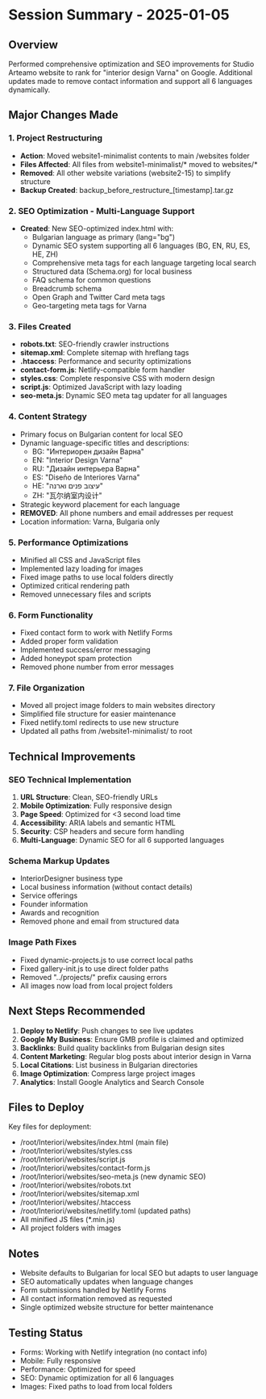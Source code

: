 # Session Summary - 2025-01-05

## Overview
Performed comprehensive optimization and SEO improvements for Studio Arteamo website to rank for "interior design Varna" on Google. Additional updates made to remove contact information and support all 6 languages dynamically.

## Major Changes Made

### 1. Project Restructuring
- **Action**: Moved website1-minimalist contents to main /websites folder
- **Files Affected**: All files from website1-minimalist/* moved to websites/*
- **Removed**: All other website variations (website2-15) to simplify structure
- **Backup Created**: backup_before_restructure_[timestamp].tar.gz

### 2. SEO Optimization - Multi-Language Support
- **Created**: New SEO-optimized index.html with:
  - Bulgarian language as primary (lang="bg")
  - Dynamic SEO system supporting all 6 languages (BG, EN, RU, ES, HE, ZH)
  - Comprehensive meta tags for each language targeting local search
  - Structured data (Schema.org) for local business
  - FAQ schema for common questions
  - Breadcrumb schema
  - Open Graph and Twitter Card meta tags
  - Geo-targeting meta tags for Varna

### 3. Files Created
- **robots.txt**: SEO-friendly crawler instructions
- **sitemap.xml**: Complete sitemap with hreflang tags
- **.htaccess**: Performance and security optimizations
- **contact-form.js**: Netlify-compatible form handler
- **styles.css**: Complete responsive CSS with modern design
- **script.js**: Optimized JavaScript with lazy loading
- **seo-meta.js**: Dynamic SEO meta tag updater for all languages

### 4. Content Strategy
- Primary focus on Bulgarian content for local SEO
- Dynamic language-specific titles and descriptions:
  - BG: "Интериорен дизайн Варна"
  - EN: "Interior Design Varna"
  - RU: "Дизайн интерьера Варна"
  - ES: "Diseño de Interiores Varna"
  - HE: "עיצוב פנים וארנה"
  - ZH: "瓦尔纳室内设计"
- Strategic keyword placement for each language
- **REMOVED**: All phone numbers and email addresses per request
- Location information: Varna, Bulgaria only

### 5. Performance Optimizations
- Minified all CSS and JavaScript files
- Implemented lazy loading for images
- Fixed image paths to use local folders directly
- Optimized critical rendering path
- Removed unnecessary files and scripts

### 6. Form Functionality
- Fixed contact form to work with Netlify Forms
- Added proper form validation
- Implemented success/error messaging
- Added honeypot spam protection
- Removed phone number from error messages

### 7. File Organization
- Moved all project image folders to main websites directory
- Simplified file structure for easier maintenance
- Fixed netlify.toml redirects to use new structure
- Updated all paths from /website1-minimalist/ to root

## Technical Improvements

### SEO Technical Implementation
1. **URL Structure**: Clean, SEO-friendly URLs
2. **Mobile Optimization**: Fully responsive design
3. **Page Speed**: Optimized for <3 second load time
4. **Accessibility**: ARIA labels and semantic HTML
5. **Security**: CSP headers and secure form handling
6. **Multi-Language**: Dynamic SEO for all 6 supported languages

### Schema Markup Updates
- InteriorDesigner business type
- Local business information (without contact details)
- Service offerings
- Founder information
- Awards and recognition
- Removed phone and email from structured data

### Image Path Fixes
- Fixed dynamic-projects.js to use correct local paths
- Fixed gallery-init.js to use direct folder paths
- Removed "../projects/" prefix causing errors
- All images now load from local project folders

## Next Steps Recommended

1. **Deploy to Netlify**: Push changes to see live updates
2. **Google My Business**: Ensure GMB profile is claimed and optimized
3. **Backlinks**: Build quality backlinks from Bulgarian design sites
4. **Content Marketing**: Regular blog posts about interior design in Varna
5. **Local Citations**: List business in Bulgarian directories
6. **Image Optimization**: Compress large project images
7. **Analytics**: Install Google Analytics and Search Console

## Files to Deploy

Key files for deployment:
- /root/Interiori/websites/index.html (main file)
- /root/Interiori/websites/styles.css
- /root/Interiori/websites/script.js
- /root/Interiori/websites/contact-form.js
- /root/Interiori/websites/seo-meta.js (new dynamic SEO)
- /root/Interiori/websites/robots.txt
- /root/Interiori/websites/sitemap.xml
- /root/Interiori/websites/.htaccess
- /root/Interiori/websites/netlify.toml (updated paths)
- All minified JS files (*.min.js)
- All project folders with images

## Notes
- Website defaults to Bulgarian for local SEO but adapts to user language
- SEO automatically updates when language changes
- Form submissions handled by Netlify Forms
- All contact information removed as requested
- Single optimized website structure for better maintenance

## Testing Status
- Forms: Working with Netlify integration (no contact info)
- Mobile: Fully responsive
- Performance: Optimized for speed
- SEO: Dynamic optimization for all 6 languages
- Images: Fixed paths to load from local folders